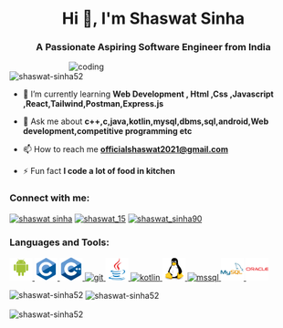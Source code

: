 <h1 align="center">Hi 👋, I'm Shaswat Sinha</h1>
<h3 align="center">A Passionate Aspiring Software Engineer from India</h3>
<img align="right" alt="coding" width="400" src="https://user-images.githubusercontent.com/55389276/140866485-8fb1c876-9a8f-4d6a-98dc-08c4981eaf70.gif">

<p align="left"> <img src="https://komarev.com/ghpvc/?username=shaswat-sinha52&label=Profile%20views&color=0e75b6&style=flat" alt="shaswat-sinha52" /> </p>

- 🌱 I’m currently learning **Web Development , Html ,Css ,Javascript ,React,Tailwind,Postman,Express.js**

- 💬 Ask me about **c++,c,java,kotlin,mysql,dbms,sql,android,Web development,competitive programming etc**

- 📫 How to reach me **officialshaswat2021@gmail.com**

- ⚡ Fun fact **I code a lot of food in kitchen**

<h3 align="left">Connect with me:</h3>
<p align="left">
<a href="https://www.linkedin.com/in/shaswat-sinha-a58497256/" target="blank"><img align="center" src="https://raw.githubusercontent.com/rahuldkjain/github-profile-readme-generator/master/src/images/icons/Social/linked-in-alt.svg" alt="shaswat sinha" height="30" width="40" /></a>
<a href="https://instagram.com/shaswat_15" target="blank"><img align="center" src="https://raw.githubusercontent.com/rahuldkjain/github-profile-readme-generator/master/src/images/icons/Social/instagram.svg" alt="shaswat_15" height="30" width="40" /></a>
<a href="https://www.leetcode.com/shaswat_sinha90" target="blank"><img align="center" src="https://raw.githubusercontent.com/rahuldkjain/github-profile-readme-generator/master/src/images/icons/Social/leet-code.svg" alt="shaswat_sinha90" height="30" width="40" /></a>
</p>

<h3 align="left">Languages and Tools:</h3>
<p align="left"> <a href="https://developer.android.com" target="_blank" rel="noreferrer"> <img src="https://raw.githubusercontent.com/devicons/devicon/master/icons/android/android-original-wordmark.svg" alt="android" width="40" height="40"/> </a> <a href="https://www.cprogramming.com/" target="_blank" rel="noreferrer"> <img src="https://raw.githubusercontent.com/devicons/devicon/master/icons/c/c-original.svg" alt="c" width="40" height="40"/> </a> <a href="https://www.w3schools.com/cpp/" target="_blank" rel="noreferrer"> <img src="https://raw.githubusercontent.com/devicons/devicon/master/icons/cplusplus/cplusplus-original.svg" alt="cplusplus" width="40" height="40"/> </a> <a href="https://git-scm.com/" target="_blank" rel="noreferrer"> <img src="https://www.vectorlogo.zone/logos/git-scm/git-scm-icon.svg" alt="git" width="40" height="40"/> </a> <a href="https://www.java.com" target="_blank" rel="noreferrer"> <img src="https://raw.githubusercontent.com/devicons/devicon/master/icons/java/java-original.svg" alt="java" width="40" height="40"/> </a> <a href="https://kotlinlang.org" target="_blank" rel="noreferrer"> <img src="https://www.vectorlogo.zone/logos/kotlinlang/kotlinlang-icon.svg" alt="kotlin" width="40" height="40"/> </a> <a href="https://www.linux.org/" target="_blank" rel="noreferrer"> <img src="https://raw.githubusercontent.com/devicons/devicon/master/icons/linux/linux-original.svg" alt="linux" width="40" height="40"/> </a> <a href="https://www.microsoft.com/en-us/sql-server" target="_blank" rel="noreferrer"> <img src="https://www.svgrepo.com/show/303229/microsoft-sql-server-logo.svg" alt="mssql" width="40" height="40"/> </a> <a href="https://www.mysql.com/" target="_blank" rel="noreferrer"> <img src="https://raw.githubusercontent.com/devicons/devicon/master/icons/mysql/mysql-original-wordmark.svg" alt="mysql" width="40" height="40"/> </a> <a href="https://www.oracle.com/" target="_blank" rel="noreferrer"> <img src="https://raw.githubusercontent.com/devicons/devicon/master/icons/oracle/oracle-original.svg" alt="oracle" width="40" height="40"/> </a> </p>

<p><img align="left" src="https://github-readme-stats.vercel.app/api/top-langs?username=shaswat-sinha52&show_icons=true&locale=en&layout=compact" alt="shaswat-sinha52" /></p>

<p>&nbsp;<img align="center" src="https://github-readme-stats.vercel.app/api?username=shaswat-sinha52&show_icons=true&locale=en" alt="shaswat-sinha52" /></p>

<p><img align="center" src="https://github-readme-streak-stats.herokuapp.com/?user=shaswat-sinha52&" alt="shaswat-sinha52" /></p>
